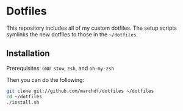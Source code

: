 Dotfiles
========
This repository includes all of my custom dotfiles. The setup scripts symlinks the new dotfiles to those in the `~/dotfiles`.

Installation
------------

Prerequisites: `GNU stow`, `zsh`, and `oh-my-zsh`

Then you can do the following:
``` bash
git clone git://github.com/marchdf/dotfiles ~/dotfiles
cd ~/dotfiles
./install.sh
```

